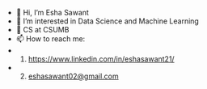 - 👋 Hi, I’m Esha Sawant
- 👀 I’m interested in Data Science and Machine Learning
- 🌱 CS at CSUMB
- 📫 How to reach me:
- 1. https://www.linkedin.com/in/eshasawant21/
- 2. eshasawant02@gmail.com
